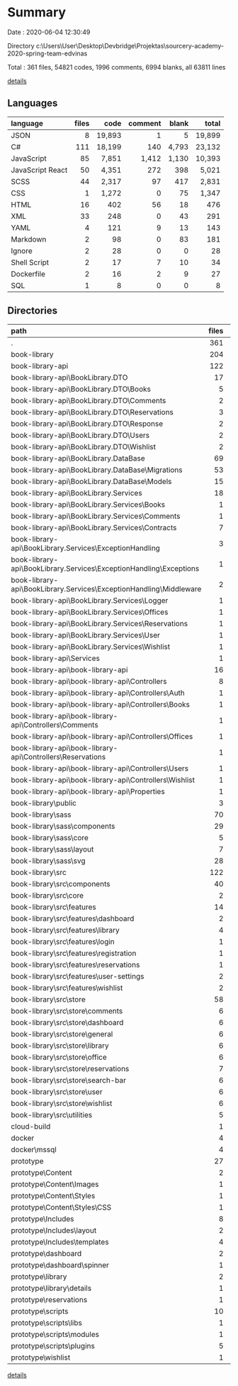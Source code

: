 # Summary

Date : 2020-06-04 12:30:49

Directory c:\Users\User\Desktop\Devbridge\Projektas\sourcery-academy-2020-spring-team-edvinas

Total : 361 files,  54821 codes, 1996 comments, 6994 blanks, all 63811 lines

[details](details.md)

## Languages
| language | files | code | comment | blank | total |
| :--- | ---: | ---: | ---: | ---: | ---: |
| JSON | 8 | 19,893 | 1 | 5 | 19,899 |
| C# | 111 | 18,199 | 140 | 4,793 | 23,132 |
| JavaScript | 85 | 7,851 | 1,412 | 1,130 | 10,393 |
| JavaScript React | 50 | 4,351 | 272 | 398 | 5,021 |
| SCSS | 44 | 2,317 | 97 | 417 | 2,831 |
| CSS | 1 | 1,272 | 0 | 75 | 1,347 |
| HTML | 16 | 402 | 56 | 18 | 476 |
| XML | 33 | 248 | 0 | 43 | 291 |
| YAML | 4 | 121 | 9 | 13 | 143 |
| Markdown | 2 | 98 | 0 | 83 | 181 |
| Ignore | 2 | 28 | 0 | 0 | 28 |
| Shell Script | 2 | 17 | 7 | 10 | 34 |
| Dockerfile | 2 | 16 | 2 | 9 | 27 |
| SQL | 1 | 8 | 0 | 0 | 8 |

## Directories
| path | files | code | comment | blank | total |
| :--- | ---: | ---: | ---: | ---: | ---: |
| . | 361 | 54,821 | 1,996 | 6,994 | 63,811 |
| book-library | 204 | 29,006 | 512 | 1,220 | 30,738 |
| book-library-api | 122 | 18,450 | 142 | 4,821 | 23,413 |
| book-library-api\BookLibrary.DTO | 17 | 327 | 0 | 44 | 371 |
| book-library-api\BookLibrary.DTO\Books | 5 | 100 | 0 | 10 | 110 |
| book-library-api\BookLibrary.DTO\Comments | 2 | 37 | 0 | 5 | 42 |
| book-library-api\BookLibrary.DTO\Reservations | 3 | 60 | 0 | 7 | 67 |
| book-library-api\BookLibrary.DTO\Response | 2 | 48 | 0 | 8 | 56 |
| book-library-api\BookLibrary.DTO\Users | 2 | 32 | 0 | 5 | 37 |
| book-library-api\BookLibrary.DTO\Wishlist | 2 | 42 | 0 | 5 | 47 |
| book-library-api\BookLibrary.DataBase | 69 | 16,073 | 133 | 4,519 | 20,725 |
| book-library-api\BookLibrary.DataBase\Migrations | 53 | 15,335 | 125 | 4,414 | 19,874 |
| book-library-api\BookLibrary.DataBase\Models | 15 | 650 | 8 | 100 | 758 |
| book-library-api\BookLibrary.Services | 18 | 1,345 | 1 | 144 | 1,490 |
| book-library-api\BookLibrary.Services\Books | 1 | 490 | 1 | 47 | 538 |
| book-library-api\BookLibrary.Services\Comments | 1 | 65 | 0 | 10 | 75 |
| book-library-api\BookLibrary.Services\Contracts | 7 | 133 | 0 | 14 | 147 |
| book-library-api\BookLibrary.Services\ExceptionHandling | 3 | 69 | 0 | 11 | 80 |
| book-library-api\BookLibrary.Services\ExceptionHandling\Exceptions | 1 | 10 | 0 | 2 | 12 |
| book-library-api\BookLibrary.Services\ExceptionHandling\Middleware | 2 | 59 | 0 | 9 | 68 |
| book-library-api\BookLibrary.Services\Logger | 1 | 28 | 0 | 5 | 33 |
| book-library-api\BookLibrary.Services\Offices | 1 | 24 | 0 | 3 | 27 |
| book-library-api\BookLibrary.Services\Reservations | 1 | 282 | 0 | 28 | 310 |
| book-library-api\BookLibrary.Services\User | 1 | 66 | 0 | 7 | 73 |
| book-library-api\BookLibrary.Services\Wishlist | 1 | 176 | 0 | 14 | 190 |
| book-library-api\Services | 1 | 5 | 0 | 3 | 8 |
| book-library-api\book-library-api | 16 | 675 | 8 | 111 | 794 |
| book-library-api\book-library-api\Controllers | 8 | 425 | 4 | 67 | 496 |
| book-library-api\book-library-api\Controllers\Auth | 1 | 80 | 2 | 17 | 99 |
| book-library-api\book-library-api\Controllers\Books | 1 | 97 | 0 | 16 | 113 |
| book-library-api\book-library-api\Controllers\Comments | 1 | 42 | 0 | 6 | 48 |
| book-library-api\book-library-api\Controllers\Offices | 1 | 29 | 0 | 4 | 33 |
| book-library-api\book-library-api\Controllers\Reservations | 1 | 60 | 1 | 8 | 69 |
| book-library-api\book-library-api\Controllers\Users | 1 | 46 | 0 | 8 | 54 |
| book-library-api\book-library-api\Controllers\Wishlist | 1 | 55 | 0 | 7 | 62 |
| book-library-api\book-library-api\Properties | 1 | 41 | 0 | 0 | 41 |
| book-library\public | 3 | 51 | 23 | 4 | 78 |
| book-library\sass | 70 | 2,390 | 97 | 432 | 2,919 |
| book-library\sass\components | 29 | 1,504 | 1 | 262 | 1,767 |
| book-library\sass\core | 5 | 164 | 3 | 32 | 199 |
| book-library\sass\layout | 7 | 523 | 1 | 103 | 627 |
| book-library\sass\svg | 28 | 157 | 92 | 30 | 279 |
| book-library\src | 122 | 6,695 | 384 | 749 | 7,828 |
| book-library\src\components | 40 | 3,559 | 240 | 324 | 4,123 |
| book-library\src\core | 2 | 77 | 4 | 18 | 99 |
| book-library\src\features | 14 | 749 | 15 | 75 | 839 |
| book-library\src\features\dashboard | 2 | 67 | 1 | 9 | 77 |
| book-library\src\features\library | 4 | 215 | 6 | 24 | 245 |
| book-library\src\features\login | 1 | 57 | 1 | 6 | 64 |
| book-library\src\features\registration | 1 | 126 | 1 | 9 | 136 |
| book-library\src\features\reservations | 1 | 44 | 0 | 4 | 48 |
| book-library\src\features\user-settings | 2 | 20 | 2 | 5 | 27 |
| book-library\src\features\wishlist | 2 | 202 | 4 | 16 | 222 |
| book-library\src\store | 58 | 2,019 | 65 | 293 | 2,377 |
| book-library\src\store\comments | 6 | 199 | 11 | 31 | 241 |
| book-library\src\store\dashboard | 6 | 140 | 5 | 17 | 162 |
| book-library\src\store\general | 6 | 52 | 1 | 10 | 63 |
| book-library\src\store\library | 6 | 493 | 13 | 56 | 562 |
| book-library\src\store\office | 6 | 50 | 3 | 14 | 67 |
| book-library\src\store\reservations | 7 | 416 | 10 | 55 | 481 |
| book-library\src\store\search-bar | 6 | 70 | 2 | 14 | 86 |
| book-library\src\store\user | 6 | 252 | 10 | 41 | 303 |
| book-library\src\store\wishlist | 6 | 296 | 10 | 46 | 352 |
| book-library\src\utilities | 5 | 84 | 4 | 15 | 103 |
| cloud-build | 1 | 72 | 2 | 8 | 82 |
| docker | 4 | 36 | 8 | 18 | 62 |
| docker\mssql | 4 | 36 | 8 | 18 | 62 |
| prototype | 27 | 7,152 | 1,325 | 871 | 9,348 |
| prototype\Content | 2 | 1,277 | 0 | 76 | 1,353 |
| prototype\Content\Images | 1 | 5 | 0 | 1 | 6 |
| prototype\Content\Styles | 1 | 1,272 | 0 | 75 | 1,347 |
| prototype\Content\Styles\CSS | 1 | 1,272 | 0 | 75 | 1,347 |
| prototype\Includes | 8 | 144 | 3 | 3 | 150 |
| prototype\Includes\layout | 2 | 104 | 0 | 2 | 106 |
| prototype\Includes\templates | 4 | 31 | 1 | 1 | 33 |
| prototype\dashboard | 2 | 96 | 9 | 2 | 107 |
| prototype\dashboard\spinner | 1 | 48 | 5 | 1 | 54 |
| prototype\library | 2 | 89 | 9 | 9 | 107 |
| prototype\library\details | 1 | 67 | 5 | 9 | 81 |
| prototype\reservations | 1 | 18 | 4 | 1 | 23 |
| prototype\scripts | 10 | 5,492 | 1,292 | 778 | 7,562 |
| prototype\scripts\libs | 1 | 1 | 1 | 1 | 3 |
| prototype\scripts\modules | 1 | 240 | 32 | 33 | 305 |
| prototype\scripts\plugins | 5 | 3,835 | 602 | 449 | 4,886 |
| prototype\wishlist | 1 | 18 | 4 | 1 | 23 |

[details](details.md)